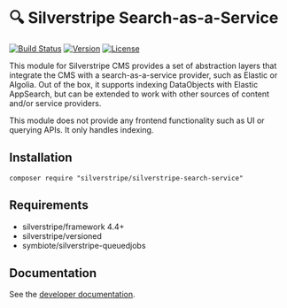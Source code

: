# :mag: Silverstripe Search-as-a-Service

[![Build Status](https://api.travis-ci.com/silverstripe/silverstripe-search-service.svg?branch=master)](http://travis-ci.com/silverstripe/silverstripe-search-service)
[![Version](http://img.shields.io/packagist/v/silverstripe/silverstripe-search-service.svg?style=flat-square)](https://packagist.org/packages/silverstripe/silverstripe-search-service)
[![License](http://img.shields.io/packagist/l/silverstripe/silverstripe-search-service.svg?style=flat-square)](LICENSE)

This module for Silverstripe CMS provides a set of abstraction layers that integrate the
CMS with a search-as-a-service provider, such as Elastic or Algolia. Out of the box, it
supports indexing DataObjects with Elastic AppSearch, but can be extended to work with
other sources of content and/or service providers.

This module does not provide any frontend functionality such as UI or querying APIs.
It only handles indexing.

## Installation

```
composer require "silverstripe/silverstripe-search-service"
```

## Requirements

* silverstripe/framework 4.4+
* silverstripe/versioned
* symbiote/silverstripe-queuedjobs

## Documentation

See the [developer documentation](docs/en/index.md).
